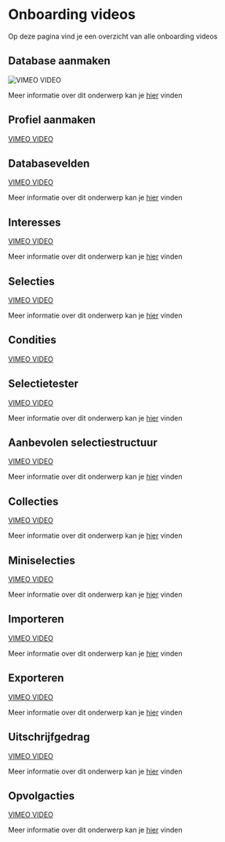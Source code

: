 # Onboarding videos
Op deze pagina vind je een overzicht van alle onboarding videos

## Database aanmaken
![VIMEO VIDEO](https://player.vimeo.com/video/670122922?h=4d03b4e3e1&amp;badge=0&amp;autopause=0&amp;player_id=0&amp;app_id=58479 "Database aanmaken")

Meer informatie over dit onderwerp kan je [hier](./database-profiles) vinden

## Profiel aanmaken
[VIMEO VIDEO](https://player.vimeo.com/video/670123007?h=20f3381382&amp;badge=0&amp;autopause=0&amp;player_id=0&amp;app_id=58479 "Profiel aanmaken")

## Databasevelden
[VIMEO VIDEO](https://player.vimeo.com/video/670123088?h=d6a59ec992&amp;badge=0&amp;autopause=0&amp;player_id=0&amp;app_id=58479 "Databasevelden")

Meer informatie over dit onderwerp kan je [hier](./database-fields) vinden

## Interesses
[VIMEO VIDEO](https://player.vimeo.com/video/670123208?h=34b057b5f1&amp;badge=0&amp;autopause=0&amp;player_id=0&amp;app_id=58479 "Interesses")

Meer informatie over dit onderwerp kan je [hier](./sender-domains) vinden

## Selecties
[VIMEO VIDEO](https://player.vimeo.com/video/676270556?h=fe357254ec&amp;badge=0&amp;autopause=0&amp;player_id=0&amp;app_id=58479 "Selecties")

Meer informatie over dit onderwerp kan je [hier](./database-selections-introduction) vinden

## Condities
[VIMEO VIDEO](https://player.vimeo.com/video/676271291?h=af990d3fde&amp;badge=0&amp;autopause=0&amp;player_id=0&amp;app_id=58479 "Condities")

## Selectietester
[VIMEO VIDEO](https://player.vimeo.com/video/676272215?h=7a7e4bbcc9&amp;badge=0&amp;autopause=0&amp;player_id=0&amp;app_id=58479 "Selectietester")

Meer informatie over dit onderwerp kan je [hier](./database-selections-introduction) vinden

## Aanbevolen selectiestructuur
[VIMEO VIDEO](https://player.vimeo.com/video/789761339?h=bceb9781c8&amp;badge=0&amp;autopause=0&amp;player_id=0&amp;app_id=58479 "Aanbevolen selectiestructuur")

Meer informatie over dit onderwerp kan je [hier](./database-management) vinden

## Collecties
[VIMEO VIDEO](https://player.vimeo.com/video/789761289?h=3eaa32efa2&amp;badge=0&amp;autopause=0&amp;player_id=0&amp;app_id=58479 "Collecties")

Meer informatie over dit onderwerp kan je [hier](./database-collections) vinden

## Miniselecties
[VIMEO VIDEO](https://player.vimeo.com/video/789761255?h=15701ac3f6&amp;badge=0&amp;autopause=0&amp;player_id=0&amp;app_id=58479 "Miniselecties")

Meer informatie over dit onderwerp kan je [hier](./database-collections) vinden

## Importeren
[VIMEO VIDEO](https://player.vimeo.com/video/789761221?h=f652dbe3a4&amp;badge=0&amp;autopause=0&amp;player_id=0&amp;app_id=58479 "Importeren")

Meer informatie over dit onderwerp kan je [hier](./database-import) vinden

## Exporteren
[VIMEO VIDEO](https://player.vimeo.com/video/789761190?h=9b5ae2bdcd&amp;badge=0&amp;autopause=0&amp;player_id=0&amp;app_id=58479 "Exporteren")

Meer informatie over dit onderwerp kan je [hier](./database-export) vinden

## Uitschrijfgedrag
[VIMEO VIDEO](https://player.vimeo.com/video/789761140?h=0f1b61f0cd&amp;badge=0&amp;autopause=0&amp;player_id=0&amp;app_id=58479 "Uitschrijfgedrag")

Meer informatie over dit onderwerp kan je [hier](./database-unsubscribe-behavior) vinden

## Opvolgacties
[VIMEO VIDEO](https://player.vimeo.com/video/789761097?h=3c1d9ce6cb&amp;badge=0&amp;autopause=0&amp;player_id=0&amp;app_id=58479 "Opvolgacties")

Meer informatie over dit onderwerp kan je [hier](./database-follow-ups) vinden
